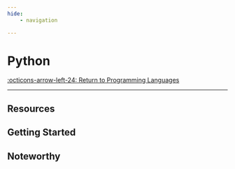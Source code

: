 ```yaml
---
hide:
    - navigation

---
```


# Python

[:octicons-arrow-left-24: Return to Programming Languages](/Knowledge-Notebook/Programming-Languages/)

---

## Resources

## Getting Started

## Noteworthy